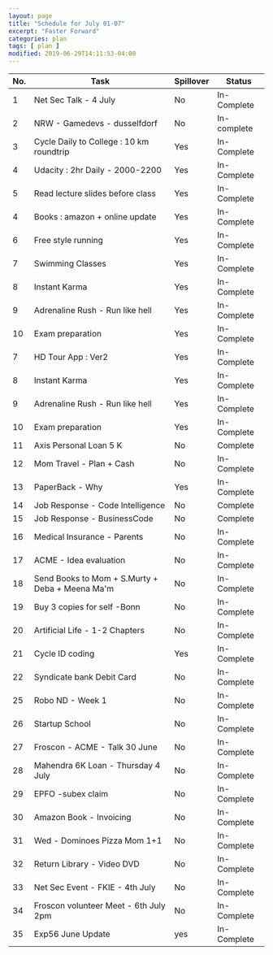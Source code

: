 ```yaml
---
layout: page
title: "Schedule for July 01-07"
excerpt: "Faster Forward"
categories: plan
tags: [ plan ]
modified: 2019-06-29T14:11:53-04:00
---
```


| No. | Task | Spillover | Status |
|-------|--------|---------|---------|
| 1 | Net Sec Talk - 4 July | No | In-Complete |
| 2 | NRW - Gamedevs - dusselfdorf | No| In-complete |
| 3 | Cycle Daily to College : 10 km roundtrip | Yes | In-Complete |
| 4 | Udacity : 2hr Daily - 2000-2200 |  Yes | In-Complete |
| 5 | Read lecture slides before class | Yes | In-Complete |
| 4 | Books : amazon + online update | Yes | In-Complete |
| 6 | Free style running |  Yes | In-Complete |
| 7 | Swimming Classes | Yes | In-Complete |
| 8 | Instant Karma | Yes | In-Complete |
| 9 | Adrenaline Rush - Run like hell | Yes | In-Complete |
| 10 | Exam preparation |  Yes | In-Complete |
| 7 | HD Tour App : Ver2 | Yes | In-Complete |
| 8 | Instant Karma | Yes | In-Complete |
| 9 | Adrenaline Rush - Run like hell | Yes | In-Complete |
| 10 | Exam preparation |  Yes | In-Complete |
| 11 | Axis Personal Loan 5 K| No | Complete |
| 12 | Mom Travel - Plan + Cash | No | In-Complete |
| 13 | PaperBack - Why | Yes | In-Complete|
| 14 | Job Response - Code Intelligence | No | Complete|
| 15 | Job Response - BusinessCode | No | Complete|
| 16 | Medical Insurance - Parents | No | In-Complete |
| 17 | ACME - Idea evaluation | No| In-Complete |
| 18 | Send Books to Mom + S.Murty + Deba + Meena Ma'm | No | In-Complete|
| 19 | Buy 3 copies for self -Bonn  | No | In-Complete|
| 20 | Artificial Life - 1-2 Chapters | No | In-Complete |
| 21 | Cycle ID coding | Yes| In-Complete|
| 22 | Syndicate bank Debit Card | No | In-Complete |
| 25 | Robo ND - Week 1 | No | In-Complete |
| 26 | Startup School | No | In-Complete |
| 27 | Froscon - ACME - Talk 30 June | No | In-Complete |
| 28 | Mahendra 6K Loan - Thursday 4 July | No | In-Complete |
| 29 | EPFO -subex claim | No | In-Complete |
| 30 | Amazon Book - Invoicing | No | In-Complete |
| 31 | Wed - Dominoes Pizza Mom 1+1 | No | In-Complete |
| 32 | Return Library - Video DVD | No | In-Complete |
| 33 | Net Sec Event - FKIE - 4th July | No | In-Complete |
| 34 | Froscon volunteer Meet - 6th July 2pm | No | In-Complete |
| 35 | Exp56 June Update | yes| In-Complete |
